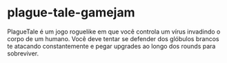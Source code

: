 # plague-tale-gamejam
PlagueTale é um jogo roguelike em que você controla um vírus invadindo o corpo de um humano. Você deve tentar se defender dos glóbulos brancos te atacando constantemente e pegar upgrades ao longo dos rounds para sobreviver.
